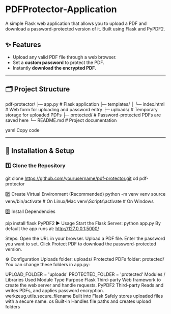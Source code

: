 # PDFProtector-Application
A simple Flask web application that allows you to upload a PDF and download a password-protected version of it.  Built using Flask and PyPDF2.

## ✨ Features
- Upload any valid PDF file through a web browser.
- Set a **custom password** to protect the PDF.
- Instantly **download the encrypted PDF**.

---

## 🗂 Project Structure
pdf-protector/
├─ app.py # Flask application
├─ templates/
│ └─ index.html # Web form for uploading and password entry
├─ uploads/ # Temporary storage for uploaded PDFs
├─ protected/ # Password-protected PDFs are saved here
└─ README.md # Project documentation

yaml
Copy code

---

## 🚀 Installation & Setup

### 1️⃣ Clone the Repository
git clone https://github.com/yourusername/pdf-protector.git
cd pdf-protector

2️⃣ Create Virtual Environment (Recommended)
python -m venv venv
source venv/bin/activate   # On Linux/Mac
venv\Scripts\activate      # On Windows

3️⃣ Install Dependencies

pip install flask PyPDF2
▶️ Usage
Start the Flask Server:
python app.py
By default the app runs at:
http://127.0.0.1:5000/

Steps:
Open the URL in your browser.
Upload a PDF file.
Enter the password you want to set.
Click Protect PDF to download the password-protected version.

⚙️ Configuration
Uploads folder: uploads/
Protected PDFs folder: protected/
You can change these folders in app.py:

UPLOAD_FOLDER = 'uploads'
PROTECTED_FOLDER = 'protected'
Modules / Libraries Used
Module	Type	Purpose
Flask	Third-party	Web framework to create the web server and handle requests.
PyPDF2	Third-party	Reads and writes PDFs, and applies password encryption.
werkzeug.utils.secure_filename	Built into Flask	Safely stores uploaded files with a secure name.
os	Built-in	Handles file paths and creates upload folders
